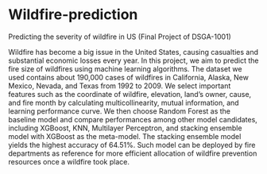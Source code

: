 # Wildfire-prediction
Predicting the severity of wildfire in US (Final Project of DSGA-1001)

Wildfire has become a big issue in the United States,
causing casualties and substantial economic losses every year. In
this project, we aim to predict the fire size of wildfires using
machine learning algorithms. The dataset we used contains about
190,000 cases of wildfires in California, Alaska, New Mexico,
Nevada, and Texas from 1992 to 2009. We select important
features such as the coordinate of wildfire, elevation, land’s
owner, cause, and fire month by calculating multicollinearity,
mutual information, and learning performance curve. We then
choose Random Forest as the baseline model and compare
performances among other model candidates, including XGBoost,
KNN, Multilayer Perceptron, and stacking ensemble model with
XGBoost as the meta-model. The stacking ensemble model yields
the highest accuracy of 64.51%. Such model can be deployed
by fire departments as reference for more efficient allocation of
wildfire prevention resources once a wildfire took place.
